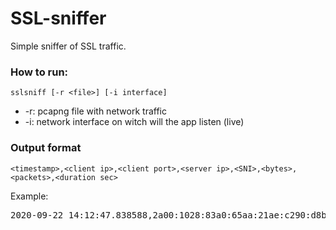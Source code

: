 # SSL-sniffer
Simple sniffer of SSL traffic. 

### How to run:

`sslsniff [-r <file>] [-i interface]`

* -r: pcapng file with network traffic
* -i: network interface on witch will the app listen (live)

### Output format

`<timestamp>,<client ip>,<client port>,<server ip>,<SNI>,<bytes>,<packets>,<duration sec>`

Example:

<pre>2020-09-22 14:12:47.838588,2a00:1028:83a0:65aa:21ae:c290:d8bd:4b66,51416,2001:67c:1220:809::93e5:91a,www.fit.vut.cz,99421,120,0.175</pre>
